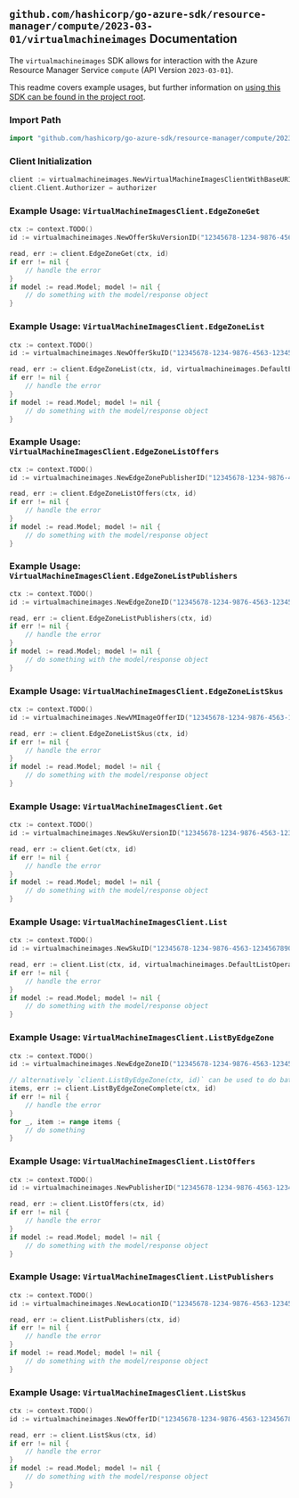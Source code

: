 
## `github.com/hashicorp/go-azure-sdk/resource-manager/compute/2023-03-01/virtualmachineimages` Documentation

The `virtualmachineimages` SDK allows for interaction with the Azure Resource Manager Service `compute` (API Version `2023-03-01`).

This readme covers example usages, but further information on [using this SDK can be found in the project root](https://github.com/hashicorp/go-azure-sdk/tree/main/docs).

### Import Path

```go
import "github.com/hashicorp/go-azure-sdk/resource-manager/compute/2023-03-01/virtualmachineimages"
```


### Client Initialization

```go
client := virtualmachineimages.NewVirtualMachineImagesClientWithBaseURI("https://management.azure.com")
client.Client.Authorizer = authorizer
```


### Example Usage: `VirtualMachineImagesClient.EdgeZoneGet`

```go
ctx := context.TODO()
id := virtualmachineimages.NewOfferSkuVersionID("12345678-1234-9876-4563-123456789012", "locationValue", "edgeZoneValue", "publisherValue", "offerValue", "skuValue", "versionValue")

read, err := client.EdgeZoneGet(ctx, id)
if err != nil {
	// handle the error
}
if model := read.Model; model != nil {
	// do something with the model/response object
}
```


### Example Usage: `VirtualMachineImagesClient.EdgeZoneList`

```go
ctx := context.TODO()
id := virtualmachineimages.NewOfferSkuID("12345678-1234-9876-4563-123456789012", "locationValue", "edgeZoneValue", "publisherValue", "offerValue", "skuValue")

read, err := client.EdgeZoneList(ctx, id, virtualmachineimages.DefaultEdgeZoneListOperationOptions())
if err != nil {
	// handle the error
}
if model := read.Model; model != nil {
	// do something with the model/response object
}
```


### Example Usage: `VirtualMachineImagesClient.EdgeZoneListOffers`

```go
ctx := context.TODO()
id := virtualmachineimages.NewEdgeZonePublisherID("12345678-1234-9876-4563-123456789012", "locationValue", "edgeZoneValue", "publisherValue")

read, err := client.EdgeZoneListOffers(ctx, id)
if err != nil {
	// handle the error
}
if model := read.Model; model != nil {
	// do something with the model/response object
}
```


### Example Usage: `VirtualMachineImagesClient.EdgeZoneListPublishers`

```go
ctx := context.TODO()
id := virtualmachineimages.NewEdgeZoneID("12345678-1234-9876-4563-123456789012", "locationValue", "edgeZoneValue")

read, err := client.EdgeZoneListPublishers(ctx, id)
if err != nil {
	// handle the error
}
if model := read.Model; model != nil {
	// do something with the model/response object
}
```


### Example Usage: `VirtualMachineImagesClient.EdgeZoneListSkus`

```go
ctx := context.TODO()
id := virtualmachineimages.NewVMImageOfferID("12345678-1234-9876-4563-123456789012", "locationValue", "edgeZoneValue", "publisherValue", "offerValue")

read, err := client.EdgeZoneListSkus(ctx, id)
if err != nil {
	// handle the error
}
if model := read.Model; model != nil {
	// do something with the model/response object
}
```


### Example Usage: `VirtualMachineImagesClient.Get`

```go
ctx := context.TODO()
id := virtualmachineimages.NewSkuVersionID("12345678-1234-9876-4563-123456789012", "locationValue", "publisherValue", "offerValue", "skuValue", "versionValue")

read, err := client.Get(ctx, id)
if err != nil {
	// handle the error
}
if model := read.Model; model != nil {
	// do something with the model/response object
}
```


### Example Usage: `VirtualMachineImagesClient.List`

```go
ctx := context.TODO()
id := virtualmachineimages.NewSkuID("12345678-1234-9876-4563-123456789012", "locationValue", "publisherValue", "offerValue", "skuValue")

read, err := client.List(ctx, id, virtualmachineimages.DefaultListOperationOptions())
if err != nil {
	// handle the error
}
if model := read.Model; model != nil {
	// do something with the model/response object
}
```


### Example Usage: `VirtualMachineImagesClient.ListByEdgeZone`

```go
ctx := context.TODO()
id := virtualmachineimages.NewEdgeZoneID("12345678-1234-9876-4563-123456789012", "locationValue", "edgeZoneValue")

// alternatively `client.ListByEdgeZone(ctx, id)` can be used to do batched pagination
items, err := client.ListByEdgeZoneComplete(ctx, id)
if err != nil {
	// handle the error
}
for _, item := range items {
	// do something
}
```


### Example Usage: `VirtualMachineImagesClient.ListOffers`

```go
ctx := context.TODO()
id := virtualmachineimages.NewPublisherID("12345678-1234-9876-4563-123456789012", "locationValue", "publisherValue")

read, err := client.ListOffers(ctx, id)
if err != nil {
	// handle the error
}
if model := read.Model; model != nil {
	// do something with the model/response object
}
```


### Example Usage: `VirtualMachineImagesClient.ListPublishers`

```go
ctx := context.TODO()
id := virtualmachineimages.NewLocationID("12345678-1234-9876-4563-123456789012", "locationValue")

read, err := client.ListPublishers(ctx, id)
if err != nil {
	// handle the error
}
if model := read.Model; model != nil {
	// do something with the model/response object
}
```


### Example Usage: `VirtualMachineImagesClient.ListSkus`

```go
ctx := context.TODO()
id := virtualmachineimages.NewOfferID("12345678-1234-9876-4563-123456789012", "locationValue", "publisherValue", "offerValue")

read, err := client.ListSkus(ctx, id)
if err != nil {
	// handle the error
}
if model := read.Model; model != nil {
	// do something with the model/response object
}
```
